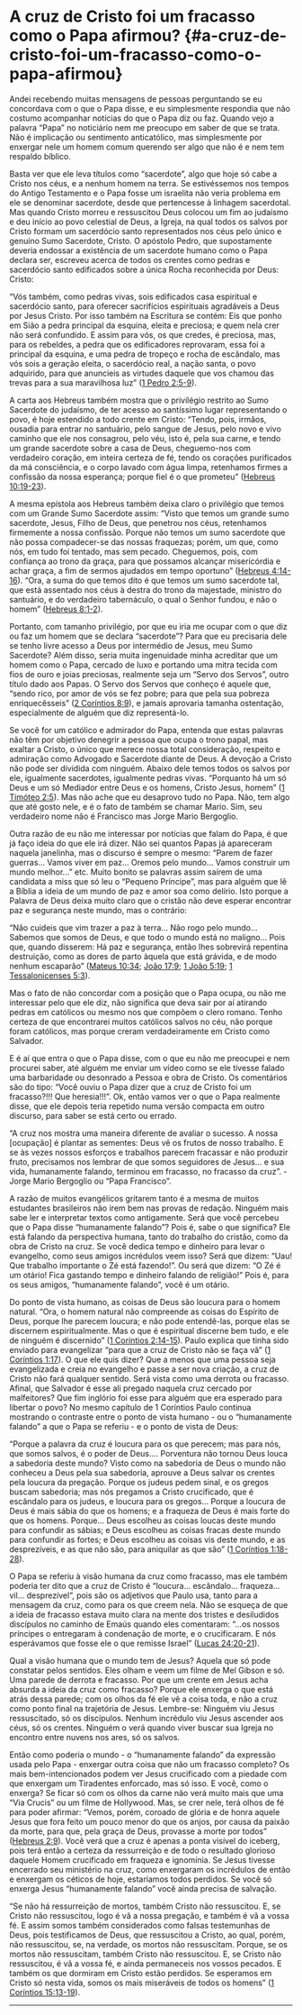 # A cruz de Cristo foi um fracasso como o Papa afirmou? {#a-cruz-de-cristo-foi-um-fracasso-como-o-papa-afirmou}

Andei recebendo muitas mensagens de pessoas perguntando se eu concordava com o que o Papa disse, e eu simplesmente respondia que não costumo acompanhar notícias do que o Papa diz ou faz. Quando vejo a palavra “Papa” no noticiário nem me preocupo em saber de que se trata. Não é implicação ou sentimento anticatólico, mas simplesmente por enxergar nele um homem comum querendo ser algo que não é e nem tem respaldo bíblico.

Basta ver que ele leva títulos como “sacerdote”, algo que hoje só cabe a Cristo nos céus, e a nenhum homem na terra. Se estivéssemos nos tempos do Antigo Testamento e o Papa fosse um israelita não veria problema em ele se denominar sacerdote, desde que pertencesse à linhagem sacerdotal. Mas quando Cristo morreu e ressuscitou Deus colocou um fim ao judaísmo e deu início ao povo celestial de Deus, a Igreja, na qual todos os salvos por Cristo formam um sacerdócio santo representados nos céus pelo único e genuíno Sumo Sacerdote, Cristo. O apóstolo Pedro, que supostamente deveria endossar a existência de um sacerdote humano como o Papa declara ser, escreveu acerca de todos os crentes como pedras e sacerdócio santo edificados sobre a única Rocha reconhecida por Deus: Cristo:

“Vós também, como pedras vivas, sois edificados casa espiritual e sacerdócio santo, para oferecer sacrifícios espirituais agradáveis a Deus por Jesus Cristo. Por isso também na Escritura se contém: Eis que ponho em Sião a pedra principal da esquina, eleita e preciosa; e quem nela crer não será confundido. E assim para vós, os que credes, é preciosa, mas, para os rebeldes, a pedra que os edificadores reprovaram, essa foi a principal da esquina, e uma pedra de tropeço e rocha de escândalo, mas vós sois a geração eleita, o sacerdócio real, a nação santa, o povo adquirido, para que anuncieis as virtudes daquele que vos chamou das trevas para a sua maravilhosa luz” ([1 Pedro 2:5-9](http://bibliaonline.com.br/acf/1pe/2/5-9)).

A carta aos Hebreus também mostra que o privilégio restrito ao Sumo Sacerdote do judaísmo, de ter acesso ao santíssimo lugar representando o povo, é hoje estendido a todo crente em Cristo: “Tendo, pois, irmãos, ousadia para entrar no santuário, pelo sangue de Jesus, pelo novo e vivo caminho que ele nos consagrou, pelo véu, isto é, pela sua carne, e tendo um grande sacerdote sobre a casa de Deus, cheguemo-nos com verdadeiro coração, em inteira certeza de fé, tendo os corações purificados da má consciência, e o corpo lavado com água limpa, retenhamos firmes a confissão da nossa esperança; porque fiel é o que prometeu” ([Hebreus 10:19-23](http://bibliaonline.com.br/acf/hb/10/19-23)).

A mesma epístola aos Hebreus também deixa claro o privilégio que temos com um Grande Sumo Sacerdote assim: “Visto que temos um grande sumo sacerdote, Jesus, Filho de Deus, que penetrou nos céus, retenhamos firmemente a nossa confissão. Porque não temos um sumo sacerdote que não possa compadecer-se das nossas fraquezas; porém, um que, como nós, em tudo foi tentado, mas sem pecado. Cheguemos, pois, com confiança ao trono da graça, para que possamos alcançar misericórdia e achar graça, a fim de sermos ajudados em tempo oportuno” ([Hebreus 4:14-16](http://bibliaonline.com.br/acf/hb/4/14-16)). “Ora, a suma do que temos dito é que temos um sumo sacerdote tal, que está assentado nos céus à destra do trono da majestade, ministro do santuário, e do verdadeiro tabernáculo, o qual o Senhor fundou, e não o homem” ([Hebreus 8:1-2](http://bibliaonline.com.br/acf/hb/8/1-2)).

Portanto, com tamanho privilégio, por que eu iria me ocupar com o que diz ou faz um homem que se declara “sacerdote”? Para que eu precisaria dele se tenho livre acesso a Deus por intermédio de Jesus, meu Sumo Sacerdote? Além disso, seria muita ingenuidade minha acreditar que um homem como o Papa, cercado de luxo e portando uma mitra tecida com fios de ouro e joias preciosas, realmente seja um “Servo dos Servos”, outro título dado aos Papas. O Servo dos Servos que conheço é aquele que, “sendo rico, por amor de vós se fez pobre; para que pela sua pobreza enriquecêsseis” ([2 Coríntios 8:9](http://bibliaonline.com.br/acf/2co/8/9)), e jamais aprovaria tamanha ostentação, especialmente de alguém que diz representá-lo.

Se você for um católico e admirador do Papa, entenda que estas palavras não têm por objetivo denegrir a pessoa que ocupa o trono papal, mas exaltar a Cristo, o único que merece nossa total consideração, respeito e admiração como Advogado e Sacerdote diante de Deus. A devoção a Cristo não pode ser dividida com ninguém. Abaixo dele temos todos os salvos por ele, igualmente sacerdotes, igualmente pedras vivas. “Porquanto há um só Deus e um só Mediador entre Deus e os homens, Cristo Jesus, homem” ([1 Timóteo 2:5](http://bibliaonline.com.br/acf/1tm/2/5)). Mas não ache que eu desaprovo tudo no Papa. Não, tem algo que até gosto nele, e é o fato de também se chamar Mario. Sim, seu verdadeiro nome não é Francisco mas Jorge Mario Bergoglio.

Outra razão de eu não me interessar por notícias que falam do Papa, é que já faço ideia do que ele irá dizer. Não sei quantos Papas já apareceram naquela janelinha, mas o discurso é sempre o mesmo: “Parem de fazer guerras... Vamos viver em paz... Oremos pelo mundo... Vamos construir um mundo melhor...” etc. Muito bonito se palavras assim saírem de uma candidata a miss que só leu o “Pequeno Príncipe”, mas para alguém que lê a Bíblia a ideia de um mundo de paz e amor soa como delírio. Isto porque a Palavra de Deus deixa muito claro que o cristão não deve esperar encontrar paz e segurança neste mundo, mas o contrário:

“Não cuideis que vim trazer a paz à terra... Não rogo pelo mundo... Sabemos que somos de Deus, e que todo o mundo está no maligno... Pois que, quando disserem: Há paz e segurança, então lhes sobrevirá repentina destruição, como as dores de parto àquela que está grávida, e de modo nenhum escaparão” ([Mateus 10:34](http://bibliaonline.com.br/acf/mt/10/34); [João 17:9](http://bibliaonline.com.br/acf/jo/17/9); [1 João 5:19](http://bibliaonline.com.br/acf/1jo/5/19); [1 Tessalonicenses 5:3](http://bibliaonline.com.br/acf/1ts/5/3)).

Mas o fato de não concordar com a posição que o Papa ocupa, ou não me interessar pelo que ele diz, não significa que deva sair por aí atirando pedras em católicos ou mesmo nos que compõem o clero romano. Tenho certeza de que encontrarei muitos católicos salvos no céu, não porque foram católicos, mas porque creram verdadeiramente em Cristo como Salvador.

E é aí que entra o que o Papa disse, com o que eu não me preocupei e nem procurei saber, até alguém me enviar um vídeo como se ele tivesse falado uma barbaridade ou desonrado a Pessoa e obra de Cristo. Os comentários são do tipo: “Você ouviu o Papa dizer que a cruz de Cristo foi um fracasso?!!! Que heresia!!!”. Ok, então vamos ver o que o Papa realmente disse, que ele depois teria repetido numa versão compacta em outro discurso, para saber se está certo ou errado.

“A cruz nos mostra uma maneira diferente de avaliar o sucesso. A nossa [ocupação] é plantar as sementes: Deus vê os frutos de nosso trabalho. E se às vezes nossos esforços e trabalhos parecem fracassar e não produzir fruto, precisamos nos lembrar de que somos seguidores de Jesus... e sua vida, humanamente falando, terminou em fracasso, no fracasso da cruz”. - Jorge Mario Bergoglio ou “Papa Francisco”.

A razão de muitos evangélicos gritarem tanto é a mesma de muitos estudantes brasileiros não irem bem nas provas de redação. Ninguém mais sabe ler e interpretar textos como antigamente. Será que você percebeu que o Papa disse “humanamente falando”? Pois é, sabe o que significa? Ele está falando da perspectiva humana, tanto do trabalho do cristão, como da obra de Cristo na cruz. Se você dedica tempo e dinheiro para levar o evangelho, como seus amigos incrédulos veem isso? Será que dizem: “Uau! Que trabalho importante o Zé está fazendo!”. Ou será que dizem: “O Zé é um otário! Fica gastando tempo e dinheiro falando de religião!” Pois é, para os seus amigos, “humanamente falando”, você é um otário.

Do ponto de vista humano, as coisas de Deus são loucura para o homem natural. “Ora, o homem natural não compreende as coisas do Espírito de Deus, porque lhe parecem loucura; e não pode entendê-las, porque elas se discernem espiritualmente. Mas o que é espiritual discerne bem tudo, e ele de ninguém é discernido” ([1 Coríntios 2:14-15](http://bibliaonline.com.br/acf/1co/2/14-15)). Paulo explica que tinha sido enviado para evangelizar “para que a cruz de Cristo não se faça vã” ([1 Coríntios 1:17](http://bibliaonline.com.br/acf/1co/1/17)). O que ele quis dizer? Que a menos que uma pessoa seja evangelizada e creia no evangelho e passe a ser nova criação, a cruz de Cristo não fará qualquer sentido. Será vista como uma derrota ou fracasso. Afinal, que Salvador é esse ali pregado naquela cruz cercado por malfeitores? Que fim inglório foi esse para alguém que era esperado para libertar o povo? No mesmo capítulo de 1 Coríntios Paulo continua mostrando o contraste entre o ponto de vista humano - ou o “humanamente falando” a que o Papa se referiu - e o ponto de vista de Deus:

“Porque a palavra da cruz é loucura para os que perecem; mas para nós, que somos salvos, é o poder de Deus.... Porventura não tornou Deus louca a sabedoria deste mundo? Visto como na sabedoria de Deus o mundo não conheceu a Deus pela sua sabedoria, aprouve a Deus salvar os crentes pela loucura da pregação. Porque os judeus pedem sinal, e os gregos buscam sabedoria; mas nós pregamos a Cristo crucificado, que é escândalo para os judeus, e loucura para os gregos... Porque a loucura de Deus é mais sábia do que os homens; e a fraqueza de Deus é mais forte do que os homens. Porque... Deus escolheu as coisas loucas deste mundo para confundir as sábias; e Deus escolheu as coisas fracas deste mundo para confundir as fortes; e Deus escolheu as coisas vis deste mundo, e as desprezíveis, e as que não são, para aniquilar as que são” ([1 Coríntios 1:18-28](http://bibliaonline.com.br/acf/1co/1/18-28)).

O Papa se referiu à visão humana da cruz como fracasso, mas ele também poderia ter dito que a cruz de Cristo é “loucura... escândalo... fraqueza... vil... desprezível”, pois são os adjetivos que Paulo usa, tanto para a mensagem da cruz, como para os que creem nela. Não se esqueça de que a ideia de fracasso estava muito clara na mente dos tristes e desiludidos discípulos no caminho de Emaús quando eles comentaram: “...os nossos príncipes o entregaram à condenação de morte, e o crucificaram. E nós esperávamos que fosse ele o que remisse Israel” ([Lucas 24:20-21](http://bibliaonline.com.br/acf/lc/24/20-21)).

Qual a visão humana que o mundo tem de Jesus? Aquela que só pode constatar pelos sentidos. Eles olham e veem um filme de Mel Gibson e só. Uma parede de derrota e fracasso. Por que um crente em Jesus acha absurda a ideia da cruz como fracasso? Porque ele enxerga o que está atrás dessa parede; com os olhos da fé ele vê a coisa toda, e não a cruz como ponto final na trajetória de Jesus. Lembre-se: Ninguém viu Jesus ressuscitado, só os discípulos. Nenhum incrédulo viu Jesus ascender aos céus, só os crentes. Ninguém o verá quando viver buscar sua Igreja no encontro entre nuvens nos ares, só os salvos.

Então como poderia o mundo - o “humanamente falando” da expressão usada pelo Papa - enxergar outra coisa que não um fracasso completo? Os mais bem-intencionados podem ver Jesus crucificado com a piedade com que enxergam um Tiradentes enforcado, mas só isso. E você, como o enxerga? Se ficar só com os olhos da carne não verá muito mais que uma “Via Crucis” ou um filme de Hollywood. Mas, se crer nele, terá olhos de fé para poder afirmar: “Vemos, porém, coroado de glória e de honra aquele Jesus que fora feito um pouco menor do que os anjos, por causa da paixão da morte, para que, pela graça de Deus, provasse a morte por todos” ([Hebreus 2:9](http://bibliaonline.com.br/acf/hb/2/9)). Você verá que a cruz é apenas a ponta visível do iceberg, pois terá então a certeza da ressurreição e de todo o resultado glorioso daquele Homem crucificado em fraqueza e ignomínia. Se Jesus tivesse encerrado seu ministério na cruz, como enxergaram os incrédulos de então e enxergam os céticos de hoje, estaríamos todos perdidos. Se você só enxerga Jesus “humanamente falando” você ainda precisa de salvação.

“Se não há ressurreição de mortos, também Cristo não ressuscitou. E, se Cristo não ressuscitou, logo é vã a nossa pregação, e também é vã a vossa fé. E assim somos também considerados como falsas testemunhas de Deus, pois testificamos de Deus, que ressuscitou a Cristo, ao qual, porém, não ressuscitou, se, na verdade, os mortos não ressuscitam. Porque, se os mortos não ressuscitam, também Cristo não ressuscitou. E, se Cristo não ressuscitou, é vã a vossa fé, e ainda permaneceis nos vossos pecados. E também os que dormiram em Cristo estão perdidos. Se esperamos em Cristo só nesta vida, somos os mais miseráveis de todos os homens” ([1 Coríntios 15:13-19](http://bibliaonline.com.br/acf/1co/15/13-19)).

*****